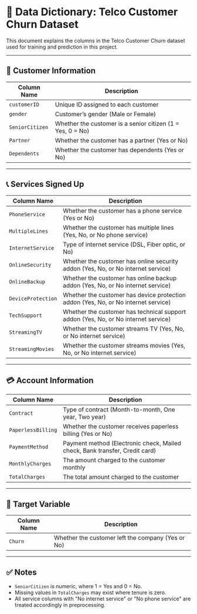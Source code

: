 # 📘 Data Dictionary: Telco Customer Churn Dataset

This document explains the columns in the Telco Customer Churn dataset used for training and prediction in this project.

---

## 🔢 Customer Information

| Column Name         | Description                                                         |
|---------------------|---------------------------------------------------------------------|
| `customerID`        | Unique ID assigned to each customer                                |
| `gender`            | Customer’s gender (Male or Female)                                 |
| `SeniorCitizen`     | Whether the customer is a senior citizen (1 = Yes, 0 = No)         |
| `Partner`           | Whether the customer has a partner (Yes or No)                     |
| `Dependents`        | Whether the customer has dependents (Yes or No)                    |

---

## 📞 Services Signed Up

| Column Name           | Description                                                                     |
|------------------------|---------------------------------------------------------------------------------|
| `PhoneService`         | Whether the customer has a phone service (Yes or No)                            |
| `MultipleLines`        | Whether the customer has multiple lines (Yes, No, or No phone service)          |
| `InternetService`      | Type of internet service (DSL, Fiber optic, or No)                              |
| `OnlineSecurity`       | Whether the customer has online security addon (Yes, No, or No internet service)|
| `OnlineBackup`         | Whether the customer has online backup addon (Yes, No, or No internet service)  |
| `DeviceProtection`     | Whether the customer has device protection addon (Yes, No, or No internet service) |
| `TechSupport`          | Whether the customer has technical support addon (Yes, No, or No internet service) |
| `StreamingTV`          | Whether the customer streams TV (Yes, No, or No internet service)               |
| `StreamingMovies`      | Whether the customer streams movies (Yes, No, or No internet service)           |

---

## 💳 Account Information

| Column Name        | Description                                                               |
|---------------------|---------------------------------------------------------------------------|
| `Contract`          | Type of contract (Month-to-month, One year, Two year)                    |
| `PaperlessBilling`  | Whether the customer receives paperless billing (Yes or No)              |
| `PaymentMethod`     | Payment method (Electronic check, Mailed check, Bank transfer, Credit card) |
| `MonthlyCharges`    | The amount charged to the customer monthly                               |
| `TotalCharges`      | The total amount charged to the customer                                 |

---

## 🎯 Target Variable

| Column Name | Description                                      |
|--------------|--------------------------------------------------|
| `Churn`      | Whether the customer left the company (Yes or No)|

---

## ✅ Notes

- `SeniorCitizen` is numeric, where 1 = Yes and 0 = No.
- Missing values in `TotalCharges` may exist where tenure is zero.
- All service columns with "No internet service" or "No phone service" are treated accordingly in preprocessing.
